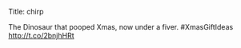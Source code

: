 Title: chirp

The Dinosaur that pooped Xmas, now under a fiver. #XmasGiftIdeas <a href="http://t.co/2bnjhHRt">http://t.co/2bnjhHRt</a>
